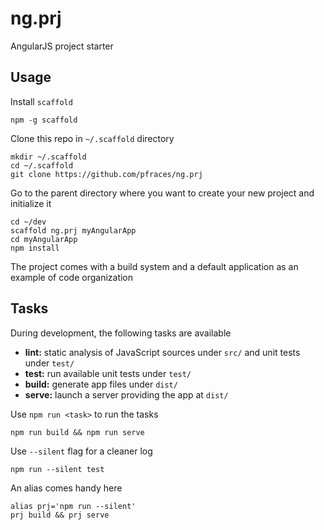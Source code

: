 ng.prj
======

AngularJS project starter

Usage
-----

Install `scaffold`

    npm -g scaffold

Clone this repo in `~/.scaffold` directory

    mkdir ~/.scaffold
    cd ~/.scaffold
    git clone https://github.com/pfraces/ng.prj

Go to the parent directory where you want to create your new project and
initialize it

    cd ~/dev
    scaffold ng.prj myAngularApp 
    cd myAngularApp
    npm install

The project comes with a build system and a default application as an example
of code organization

Tasks
-----

During development, the following tasks are available

  * **lint:** static analysis of JavaScript sources under `src/` and unit tests
    under `test/`
  * **test:** run available unit tests under `test/`
  * **build:** generate app files under `dist/`
  * **serve:** launch a server providing the app at `dist/`

Use `npm run <task>` to run the tasks

    npm run build && npm run serve

Use `--silent` flag for a cleaner log

    npm run --silent test

An alias comes handy here

    alias prj='npm run --silent'
    prj build && prj serve
